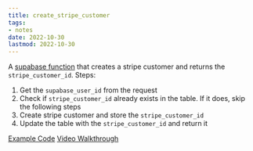 ```yaml
---
title: create_stripe_customer
tags:
- notes
date: 2022-10-30
lastmod: 2022-10-30
---
```


A [supabase function](https://supabase.com/docs/guides/functions) that creates a stripe customer and returns the `stripe_customer_id`. Steps:

1. Get the `supabase_user_id` from the request
1. Check if `stripe_customer_id` already exists in the table. If it does, skip the following steps
1. Create stripe customer and store the `stripe_customer_id`
1. Update the table with the `stripe_customer_id` and return it

[Example Code](https://github.com/dijonmusters/happy-days/blob/main/supabase/functions/create-stripe-customer/index.ts)
[Video Walkthrough](https://egghead.io/lessons/supabase-automatically-create-a-stripe-customer-for-each-user-with-supabase-function-hooks)
